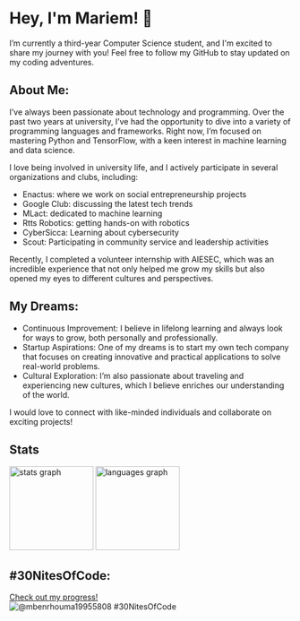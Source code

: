 # Hey, I'm Mariem! 👋
I’m currently a third-year Computer Science student, and I'm excited to share my journey with you! 
Feel free to follow my GitHub to stay updated on my coding adventures.

## About Me:

I’ve always been passionate about technology and programming. Over the past two years at university, I’ve had the opportunity to dive into a variety of programming languages and frameworks. Right now, I’m focused on mastering Python and TensorFlow, with a keen interest in machine learning and data science.

I love being involved in university life, and I actively participate in several organizations and clubs, including:

* Enactus: where we work on social entrepreneurship projects
* Google Club: discussing the latest tech trends
* MLact: dedicated to machine learning
* Rtts Robotics: getting hands-on with robotics
* CyberSicca: Learning about cybersecurity
* Scout: Participating in community service and leadership activities

Recently, I completed a volunteer internship with AIESEC, which was an incredible experience that not only helped me grow my skills but also opened my eyes to different cultures and perspectives.

## My Dreams:

+ Continuous Improvement: I believe in lifelong learning and always look for ways to grow, both personally and professionally.
+ Startup Aspirations: One of my dreams is to start my own tech company that focuses on creating innovative and practical applications to solve real-world problems.
+ Cultural Exploration: I’m also passionate about traveling and experiencing new cultures, which I believe enriches our understanding of the world.

I would love to connect with like-minded individuals and collaborate on exciting projects!
## Stats 
<img src="https://github-readme-stats.vercel.app/api?username=Mbenrh&hide_title=false&hide_rank=false&show_icons=true&include_all_commits=true&count_private=true&disable_animations=false&theme=radical&locale=en&hide_border=false&order=1" height="150" alt="stats graph"  />
<img src="https://github-readme-stats.vercel.app/api/top-langs?username=Mbenrh&locale=en&hide_title=false&layout=compact&card_width=320&langs_count=5&theme=radical&hide_border=false&order=2" height="150" alt="languages graph"  />

</div>

## #30NitesOfCode:
[Check out my progress!](https://www.codedex.io/@mbenrhouma19955808/30-nites-of-code)  
![@mbenrhouma19955808 #30NitesOfCode](https://www.codedex.io/api/petStatus?user=mbenrhouma19955808)

